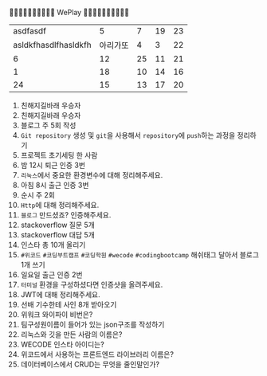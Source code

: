 👏🏻👏🏻👏🏻👏🏻👏🏻 WePlay 👏🏻👏🏻👏🏻👏🏻👏🏻

<table>
<tbody>
<tr>
    <td>asdfasdf</td>
    <td>5</td>
    <td>7</td>
    <td>19</td>
    <td>23</td>
</tr>
<tr>
    <td>asldkfhasdlfhasldkfh</td>
    <td>아리가또</td>
    <td>4</td>
    <td>3</td>
    <td>22</td>
</tr>
<tr>
    <td>6</td>
    <td>12</td>
    <td>25</td>
    <td>11</td>
    <td>21</td>
</tr>
<tr>
    <td>1</td>
    <td>18</td>
    <td>10</td>
    <td>14</td>
    <td>16</td>
</tr>
<tr>
    <td>24</td>
    <td>15</td>
    <td>13</td>
    <td>17</td>
    <td>20</td>
</tr>
</tbody>
</table>

1. 친해지길바래 우승자
2. 친해지길바래 우승자
3. 블로그 주 5회 작성
4. `Git repository` 생성 및 `git`을 사용해서 `repository`에 `push`하는 과정을 정리하기
5. 프로젝트 초기세팅 한 사람
6. 밤 12시 퇴근 인증 3번
7. `리눅스`에서 중요한 환경변수에 대해 정리해주세요.
8. 아침 8시 출근 인증 3번
9. 순시 주 2회
10. `Http`에 대해 정리해주세요.
11. `블로그` 만드셨죠? 인증해주세요.
12. stackoverflow 질문 5개
13. stackoverflow 대답 5개
14. 인스타 총 10개 올리기
15. `#위코드` `#코딩부트캠프` `#코딩학원` `#wecode` `#codingbootcamp` 해쉬태그 달아서 블로그 1개 쓰기
16. 일요일 출근 인증 2번
17. `터미널` 환경을 구성하셨다면 인증샷을 올려주세요.
18. JWT에 대해 정리해주세요.
19. 선배 기수한테 사인 8개 받아오기
20. 위워크 와이파이 비번은?
21. 팀구성원이름이 들어가 있는 json구조를 작성하기
22. 리눅스와 깃을 만든 사람의 이름은?
23. WECODE 인스타 아이디는?
24. 위코드에서 사용하는 프론트엔드 라이브러리 이름은?
25. 데이터베이스에서 CRUD는 무엇을 줄인말인가?
